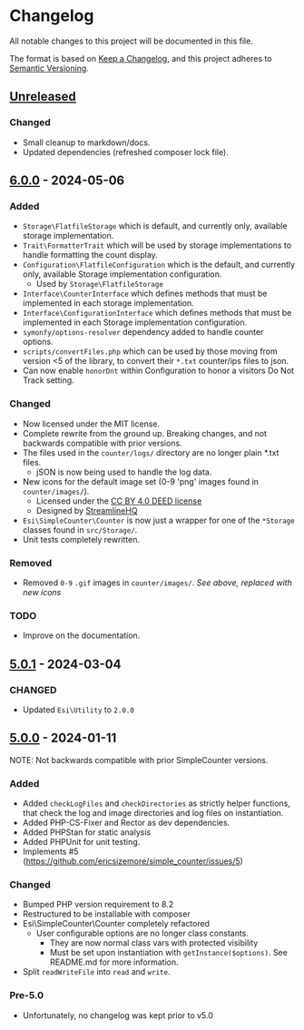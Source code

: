 # Changelog

All notable changes to this project will be documented in this file.

The format is based on [Keep a Changelog](https://keepachangelog.com/en/1.1.0/),
and this project adheres to [Semantic Versioning](https://semver.org/spec/v2.0.0.html).

## [Unreleased]

### Changed

  * Small cleanup to markdown/docs.
  * Updated dependencies (refreshed composer lock file).


## [6.0.0] - 2024-05-06

### Added

  * `Storage\FlatfileStorage` which is default, and currently only, available storage implementation.
  * `Trait\FormatterTrait` which will be used by storage implementations to handle formatting the count display.
  * `Configuration\FlatfileConfiguration` which is the default, and currently only, available Storage implementation configuration.
    * Used by `Storage\FlatfileStorage`
  * `Interface\CounterInterface` which defines methods that must be implemented in each storage implementation.
  * `Interface\ConfigurationInterface` which defines methods that must be implemented in each Storage implementation configuration.
  * `symonfy/options-resolver` dependency added to handle counter options.
  * `scripts/convertFiles.php` which can be used by those moving from version <5 of the library, to convert their `*.txt` counter/ips files to json.
  * Can now enable `honorDnt` within Configuration to honor a visitors Do Not Track setting.

### Changed

  * Now licensed under the MIT license.
  * Complete rewrite from the ground up. Breaking changes, and not backwards compatible with prior versions.
  * The files used in the `counter/logs/` directory are no longer plain *.txt files.
    * jSON is now being used to handle the log data.
  * New icons for the default image set (0-9 'png' images found in `counter/images/`).
    * Licensed under the [CC BY 4.0 DEED license](https://creativecommons.org/licenses/by/4.0/)
    * Designed by [StreamlineHQ](https://www.streamlinehq.com/freebies/typeface)
  * `Esi\SimpleCounter\Counter` is now just a wrapper for one of the `*Storage` classes found in `src/Storage/`.
  * Unit tests completely rewritten.

### Removed

  * Removed `0-9` `.gif` images in `counter/images/`. *See above, replaced with new icons*

### TODO

  * Improve on the documentation.


## [5.0.1] - 2024-03-04

### CHANGED

  * Updated `Esi\Utility` to `2.0.0`


## [5.0.0] - 2024-01-11

NOTE: Not backwards compatible with prior SimpleCounter versions.

### Added

  * Added `checkLogFiles` and `checkDirectories` as strictly helper functions, that check the log and image directories and log files on instantiation.
  * Added PHP-CS-Fixer and Rector as dev dependencies.
  * Added PHPStan for static analysis
  * Added PHPUnit for unit testing.
  * Implements #5 (https://github.com/ericsizemore/simple_counter/issues/5)

### Changed

  * Bumped PHP version requirement to 8.2
  * Restructured to be installable with composer
  * Esi\SimpleCounter\Counter completely refactored
    * User configurable options are no longer class constants.
      * They are now normal class vars with protected visibility
      * Must be set upon instantiation with `getInstance($options)`. See README.md for more information.
  * Split `readWriteFile` into `read` and `write`.


### Pre-5.0

  * Unfortunately, no changelog was kept prior to v5.0


[unreleased]: https://github.com/ericsizemore/simple_counter/tree/master
[6.0.0]: https://github.com/ericsizemore/simple_counter/releases/tag/v6.0.0
[5.0.1]: https://github.com/ericsizemore/simple_counter/releases/tag/v5.0.1
[5.0.0]: https://github.com/ericsizemore/simple_counter/releases/tag/v5.0.0
